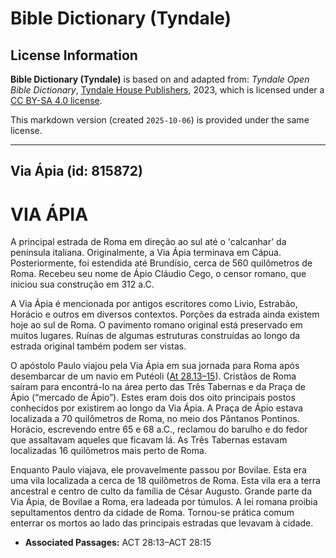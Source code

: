 # Bible Dictionary (Tyndale)

## License Information

**Bible Dictionary (Tyndale)** is based on and adapted from: _Tyndale Open Bible Dictionary_, [Tyndale House Publishers](https://tyndaleopenresources.com/), 2023, which is licensed under a [CC BY-SA 4.0 license](https://creativecommons.org/licenses/by-sa/4.0/legalcode.en).

This markdown version (created `2025-10-06`) is provided under the same license.



--------------------------------

## Via Ápia (id: 815872)

VIA ÁPIA
========

A principal estrada de Roma em direção ao sul até o 'calcanhar' da península italiana. Originalmente, a Via Ápia terminava em Cápua. Posteriormente, foi estendida até Brundísio, cerca de 560 quilômetros de Roma. Recebeu seu nome de Ápio Cláudio Cego, o censor romano, que iniciou sua construção em 312 a.C.

A Via Ápia é mencionada por antigos escritores como Livio, Estrabão, Horácio e outros em diversos contextos. Porções da estrada ainda existem hoje ao sul de Roma. O pavimento romano original está preservado em muitos lugares. Ruínas de algumas estruturas construídas ao longo da estrada original também podem ser vistas.

O apóstolo Paulo viajou pela Via Ápia em sua jornada para Roma após desembarcar de um navio em Putéoli ([At 28\.13–15](https://ref.ly/Acts28:13-Acts28:15)). Cristãos de Roma saíram para encontrá\-lo na área perto das Três Tabernas e da Praça de Ápio (“mercado de Ápio”). Estes eram dois dos oito principais postos conhecidos por existirem ao longo da Via Ápia. A Praça de Ápio estava localizada a 70 quilômetros de Roma, no meio dos Pântanos Pontinos. Horácio, escrevendo entre 65 e 68 a.C., reclamou do barulho e do fedor que assaltavam aqueles que ficavam lá. As Três Tabernas estavam localizadas 16 quilômetros mais perto de Roma.

Enquanto Paulo viajava, ele provavelmente passou por Bovilae. Esta era uma vila localizada a cerca de 18 quilômetros de Roma. Esta vila era a terra ancestral e centro de culto da família de César Augusto. Grande parte da Via Ápia, de Bovilae a Roma, era ladeada por túmulos. A lei romana proibia sepultamentos dentro da cidade de Roma. Tornou\-se prática comum enterrar os mortos ao lado das principais estradas que levavam à cidade.

* **Associated Passages:** ACT 28:13–ACT 28:15

